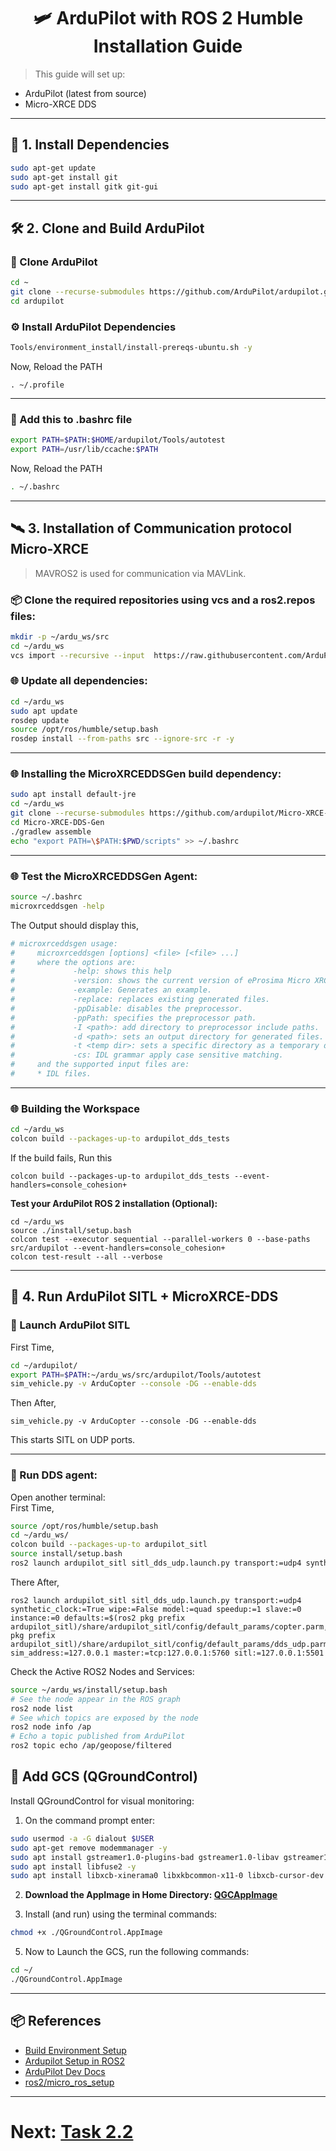 
<h1 align="center"><b> 🛩 ArduPilot with ROS 2 Humble Installation Guide </b></h1>

> This guide will set up:

* ArduPilot (latest from source)
* Micro-XRCE DDS

---

## 🧱 1. Install Dependencies

```bash
sudo apt-get update
sudo apt-get install git
sudo apt-get install gitk git-gui
```

---

## 🛠 2. Clone and Build ArduPilot

### 📁 Clone ArduPilot

```bash
cd ~
git clone --recurse-submodules https://github.com/ArduPilot/ardupilot.git
cd ardupilot
```

### ⚙️ Install ArduPilot Dependencies

```bash
Tools/environment_install/install-prereqs-ubuntu.sh -y
```
Now, Reload the PATH
```
. ~/.profile
```

---

### 📝 Add this to .bashrc file

```bash
export PATH=$PATH:$HOME/ardupilot/Tools/autotest
export PATH=/usr/lib/ccache:$PATH
```

Now, Reload the PATH

```bash
. ~/.bashrc
```

---

## 🛰 3. Installation of Communication protocol Micro-XRCE 

> MAVROS2 is used for communication via MAVLink.

### 📦 Clone the required repositories using vcs and a ros2.repos files:

```bash
mkdir -p ~/ardu_ws/src
cd ~/ardu_ws
vcs import --recursive --input  https://raw.githubusercontent.com/ArduPilot/ardupilot/master/Tools/ros2/ros2.repos src
```

### 🌐 Update all dependencies:

```bash
cd ~/ardu_ws
sudo apt update
rosdep update
source /opt/ros/humble/setup.bash
rosdep install --from-paths src --ignore-src -r -y
```

---

### 🌐 Installing the MicroXRCEDDSGen build dependency:

```bash
sudo apt install default-jre
cd ~/ardu_ws
git clone --recurse-submodules https://github.com/ardupilot/Micro-XRCE-DDS-Gen.git
cd Micro-XRCE-DDS-Gen
./gradlew assemble
echo "export PATH=\$PATH:$PWD/scripts" >> ~/.bashrc
```

---

### 🌐 Test the MicroXRCEDDSGen Agent:

```bash
source ~/.bashrc
microxrceddsgen -help
```
The Output should display this,
```bash
# microxrceddsgen usage:
#     microxrceddsgen [options] <file> [<file> ...]
#     where the options are:
#             -help: shows this help
#             -version: shows the current version of eProsima Micro XRCE-DDS Gen.
#             -example: Generates an example.
#             -replace: replaces existing generated files.
#             -ppDisable: disables the preprocessor.
#             -ppPath: specifies the preprocessor path.
#             -I <path>: add directory to preprocessor include paths.
#             -d <path>: sets an output directory for generated files.
#             -t <temp dir>: sets a specific directory as a temporary directory.
#             -cs: IDL grammar apply case sensitive matching.
#     and the supported input files are:
#     * IDL files.
```

---

### 🌐 Building the Workspace

```bash
cd ~/ardu_ws
colcon build --packages-up-to ardupilot_dds_tests
```

If the build fails, Run this

```
colcon build --packages-up-to ardupilot_dds_tests --event-handlers=console_cohesion+
```

**Test your ArduPilot ROS 2 installation (Optional):**
```
cd ~/ardu_ws
source ./install/setup.bash
colcon test --executor sequential --parallel-workers 0 --base-paths src/ardupilot --event-handlers=console_cohesion+
colcon test-result --all --verbose
```

---


## 🔁 4. Run ArduPilot SITL + MicroXRCE-DDS

### 🚁 Launch ArduPilot SITL

First Time,
```bash
cd ~/ardupilot/
export PATH=$PATH:~/ardu_ws/src/ardupilot/Tools/autotest
sim_vehicle.py -v ArduCopter --console -DG --enable-dds
```

Then After,

```
sim_vehicle.py -v ArduCopter --console -DG --enable-dds
```

This starts SITL on UDP ports.

---

### 🔌 Run DDS agent:

Open another terminal:  
First Time,
```bash
source /opt/ros/humble/setup.bash
cd ~/ardu_ws/
colcon build --packages-up-to ardupilot_sitl
source install/setup.bash
ros2 launch ardupilot_sitl sitl_dds_udp.launch.py transport:=udp4 synthetic_clock:=True wipe:=False model:=quad speedup:=1 slave:=0 instance:=0 defaults:=$(ros2 pkg prefix ardupilot_sitl)/share/ardupilot_sitl/config/default_params/copter.parm,$(ros2 pkg prefix ardupilot_sitl)/share/ardupilot_sitl/config/default_params/dds_udp.parm sim_address:=127.0.0.1 master:=tcp:127.0.0.1:5760 sitl:=127.0.0.1:5501
```
There After,
```
ros2 launch ardupilot_sitl sitl_dds_udp.launch.py transport:=udp4 synthetic_clock:=True wipe:=False model:=quad speedup:=1 slave:=0 instance:=0 defaults:=$(ros2 pkg prefix ardupilot_sitl)/share/ardupilot_sitl/config/default_params/copter.parm,$(ros2 pkg prefix ardupilot_sitl)/share/ardupilot_sitl/config/default_params/dds_udp.parm sim_address:=127.0.0.1 master:=tcp:127.0.0.1:5760 sitl:=127.0.0.1:5501
```

Check the Active ROS2 Nodes and Services:

```bash
source ~/ardu_ws/install/setup.bash
# See the node appear in the ROS graph
ros2 node list
# See which topics are exposed by the node
ros2 node info /ap
# Echo a topic published from ArduPilot
ros2 topic echo /ap/geopose/filtered
```


## 🧠 Add GCS (QGroundControl)

Install QGroundControl for visual monitoring:

1. On the command prompt enter:

```bash
sudo usermod -a -G dialout $USER
sudo apt-get remove modemmanager -y
sudo apt install gstreamer1.0-plugins-bad gstreamer1.0-libav gstreamer1.0-gl -y
sudo apt install libfuse2 -y
sudo apt install libxcb-xinerama0 libxkbcommon-x11-0 libxcb-cursor-dev -y
```

2. **Download the AppImage in Home Directory: [QGCAppImage](https://d176tv9ibo4jno.cloudfront.net/latest/QGroundControl.AppImage)**

3. Install (and run) using the terminal commands:

```bash
chmod +x ./QGroundControl.AppImage
```

5. Now to Launch the GCS, run the following commands:

```bash
cd ~/
./QGroundControl.AppImage
```

---

## 📦 References

* [Build Environment Setup](https://ardupilot.org/dev/docs/building-setup-linux.html#building-setup-linux)
* [Ardupilot Setup in ROS2](https://ardupilot.org/dev/docs/ros2.html)
* [ArduPilot Dev Docs](https://ardupilot.org/dev/)
* [ros2/micro\_ros\_setup](https://github.com/micro-ROS/micro_ros_setup)

---

# Next: [Task 2.2](https://github.com/ShaneshrajeK/Aero_Modelling_Club_Summer_Camp_2025/blob/main/Week_2/task2.md)
